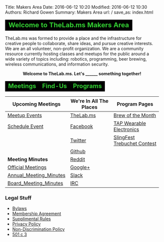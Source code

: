 Title: Makers Area
Date: 2016-06-12 10:20
Modified: 2016-06-12 10:30
Authors: Richard Gowen
Summary: Makers Area
url: /
save_as: index.html

<table cellspacing="1" cellpadding="5" style="text-align:left; font-size:16px; width:100%">
<tr style="text-align:center; font-size:22px; font-weight:bold; color:limegreen; background-color:#000000;"><td>
Welcome to TheLab.ms Makers Area

</td></tr></table>

TheLab.ms was formed to provide a place and the infrastructure for
creative people to collaborate, share ideas, and pursue creative
interests. We are an all volunteer, non-profit organization. We are a
community resource currently hosting classes and meetups for the public
around a wide variety of topics including: robotics, programming, beer
brewing, wireless communications, and information security.

<center><b>
Welcome to TheLab.ms. Let&#39;s ______ something together!
</b></center>

<table cellspacing="1" cellpadding="5" style="text-align:left; font-size:16px; width:100%">
<tr style="text-align:center; font-size:20px; font-weight:bold; color:limegreen; background-color:#000000;"><td>
Meetings
</td><td>
Find-Us
</td><td>
Programs
</td></tr></table>


Upcoming Meetings | We&#39;re In All The Places | Program Pages
---------- | ---------- | ---------- 
[Meetup Events](https://www.meetup.com/TheLab-ms/) | [TheLab.ms](https://thelab.ms) | [Brew of the Month](Brew_Of_The_Month.html)
[Schedule Event](mailto:leadership@thelab.ms) | [Facebook](https://www.facebook.com/thelabms) | [TAP Wearable Electronics](/tap/)
&nbsp; | [Twitter](https://twitter.com/TheLab_ms) | [SlingFest Trebuchet Contest](/slingfest/)
&nbsp; | [Github](https://github.com/TheLab-ms) | &nbsp;
**Meeting Minutes** | [Reddit](http://www.reddit.com/r/TheLab_ms/) | &nbsp;
[Official Meetings](Meetings.html) | [Google+](https://plus.google.com/+TheLabMs/) | &nbsp;
[Annual\_Meeting\_Minutes](Annual_Meeting_Minutes.html) | [Slack](https://thelab.slack.com) | &nbsp;
[Board\_Meeting\_Minutes](Board_Meeting_Minutes.html) | [IRC](https://kiwiirc.com/client/irc.freenode.org/?nick=TheLabGuest&theme=cli#thelab.ms) | &nbsp;

### Legal Stuff
- [Bylaws](Bylaws.html)
- [Membership Agreement](Membership_Agreement.html)
- [Supplimental Rules](Rules.html)
- [Privacy Policy](Privacy_Policy.html)
- [Non-Discrimination Policy](Non-Discrimination_Policy.html)
- [501 c 3](501_c_3.html)


